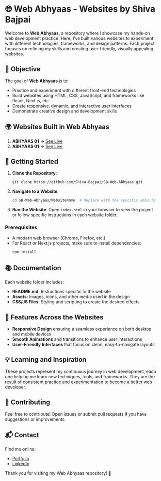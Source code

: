 # 🌐 Web Abhyaas - Websites by Shiva Bajpai

Welcome to **Web Abhyaas**, a repository where I showcase my hands-on web development practice. Here, I’ve built various websites to experiment with different technologies, frameworks, and design patterns. Each project focuses on refining my skills and creating user-friendly, visually appealing websites.

## 🎯 Objective

The goal of **Web Abhyaas** is to:
- Practice and experiment with different front-end technologies
- Build websites using HTML, CSS, JavaScript, and frameworks like React, Next.js, etc.
- Create responsive, dynamic, and interactive user interfaces
- Demonstrate creative design and development skills

## 🌍 Websites Built in Web Abhyaas

1. **ABHYAAS 01** => [See Live](https://sb-abhyaas1.netlify.app/)
2. **ABHYAAS 01** => [See Live](https://sb-abhyaas2.netlify.app)

## 🚀 Getting Started

1. **Clone the Repository**:
   ```bash
   git clone https://github.com/Shiva-Bajpai/SB-Web-Abhyaas.git
   ```
2. **Navigate to a Website**:
   ```bash
   cd SB-Web-Abhyaas/WebsiteName  # Replace with the specific website folder name
   ```
3. **Run the Website**:
   Open `index.html` in your browser to view the project or follow specific instructions in each website folder.

### Prerequisites
- A modern web browser (Chrome, Firefox, etc.)
- For React or Next.js projects, make sure to install dependencies:
   ```bash
   npm install
   ```

## 📚 Documentation

Each website folder includes:
- **README.md**: Instructions specific to the website
- **Assets**: Images, icons, and other media used in the design
- **CSS/JS Files**: Styling and scripting to create the desired effects

## 🌟 Features Across the Websites

- **Responsive Design** ensuring a seamless experience on both desktop and mobile devices
- **Smooth Animations** and transitions to enhance user interactions
- **User-Friendly Interfaces** that focus on clean, easy-to-navigate layouts

## 💡 Learning and Inspiration

These projects represent my continuous journey in web development, each one helping me learn new techniques, tools, and frameworks. They are the result of consistent practice and experimentation to become a better web developer.

## 🤝 Contributing

Feel free to contribute! Open issues or submit pull requests if you have suggestions or improvements.

## 📬 Contact

Find me online:
- [Portfolio](https://sbajpai.netlify.app)
- [LinkedIn](Bit.ly/Know-Shiva)

Thank you for visiting my Web Abhyaas repository! 🎉
